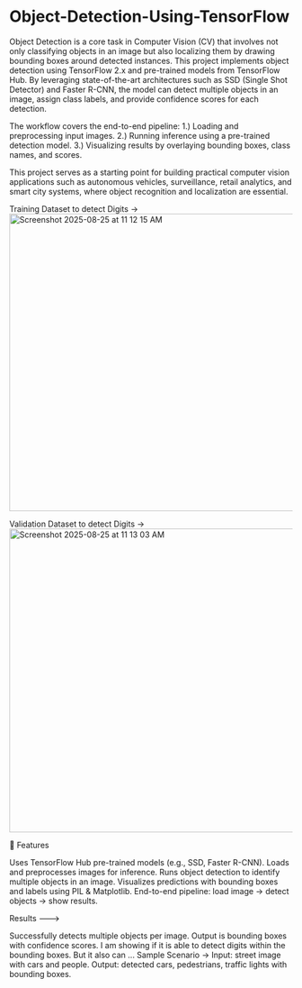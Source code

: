 # Object-Detection-Using-TensorFlow
Object Detection is a core task in Computer Vision (CV) that involves not only classifying objects in an image but also localizing them by drawing bounding boxes around detected instances. This project implements object detection using TensorFlow 2.x and pre-trained models from TensorFlow Hub. By leveraging state-of-the-art architectures such as SSD (Single Shot Detector) and Faster R-CNN, the model can detect multiple objects in an image, assign class labels, and provide confidence scores for each detection.

The workflow covers the end-to-end pipeline:
1.) Loading and preprocessing input images.
2.) Running inference using a pre-trained detection model.
3.) Visualizing results by overlaying bounding boxes, class names, and scores.

This project serves as a starting point for building practical computer vision applications such as autonomous vehicles, surveillance, retail analytics, and smart city systems, where object recognition and localization are essential.


Training Dataset to detect Digits ->
<img width="1398" height="528" alt="Screenshot 2025-08-25 at 11 12 15 AM" src="https://github.com/user-attachments/assets/1ec55bd0-f0d6-4627-8007-7d047c06accb" />

Validation Dataset to detect Digits ->
<img width="1399" height="539" alt="Screenshot 2025-08-25 at 11 13 03 AM" src="https://github.com/user-attachments/assets/099210c4-b489-41af-8bd0-98d4dfd6a93c" />


🚀 Features

Uses TensorFlow Hub pre-trained models (e.g., SSD, Faster R-CNN).
Loads and preprocesses images for inference.
Runs object detection to identify multiple objects in an image.
Visualizes predictions with bounding boxes and labels using PIL & Matplotlib.
End-to-end pipeline: load image → detect objects → show results.

Results --->

Successfully detects multiple objects per image.
Output is bounding boxes with confidence scores.
I am showing if it is able to detect digits within the bounding boxes.
But it also can ...
Sample Scenario ->
Input: street image with cars and people.
Output: detected cars, pedestrians, traffic lights with bounding boxes.
